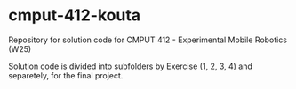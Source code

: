 # cmput-412-kouta
Repository for solution code for CMPUT 412 - Experimental Mobile Robotics (W25)

Solution code is divided into subfolders by Exercise (1, 2, 3, 4) and separetely, for the final project.
